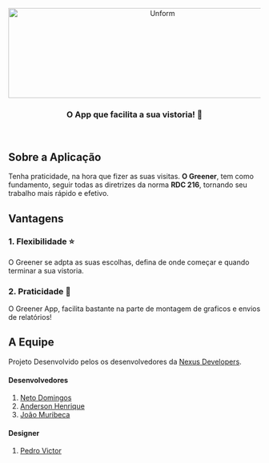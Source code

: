 <p align="center">
  <img src="https://user-images.githubusercontent.com/49910898/75724278-d24ba000-5cbc-11ea-80ab-9413e498e750.png" height="180" width="600" alt="Unform" />
</p>

<h3 align="center">
  O App que facilita a sua vistoria! 🥦
</h3>

<br>

## Sobre a Aplicação
Tenha praticidade, na hora que fizer as suas visitas. <strong>O Greener</strong>, tem como fundamento, seguir todas as diretrizes da norma <strong>RDC 216</strong>, tornando seu trabalho mais rápido e efetivo.  

## Vantagens

### 1. Flexibilidade ⭐
O Greener se adpta as suas escolhas, defina de onde começar e quando terminar a sua vistoria.

### 2. Praticidade 👥
O Greener App, facilita bastante na parte de montagem de graficos e envios de relatórios!

## A Equipe
Projeto Desenvolvido pelos os desenvolvedores da [Nexus Developers](https://github.com/nexus-developers).

#### Desenvolvedores
1. [Neto Domingos](https://github.com/netodomingos)
2. [Anderson Henrique](https://github.com/Lamithy)
3. [João Muribeca](https://github.com/CheffJ)

#### Designer
1. [Pedro Victor](https://www.linkedin.com/in/pedro-victor-gomes-021075192/)

